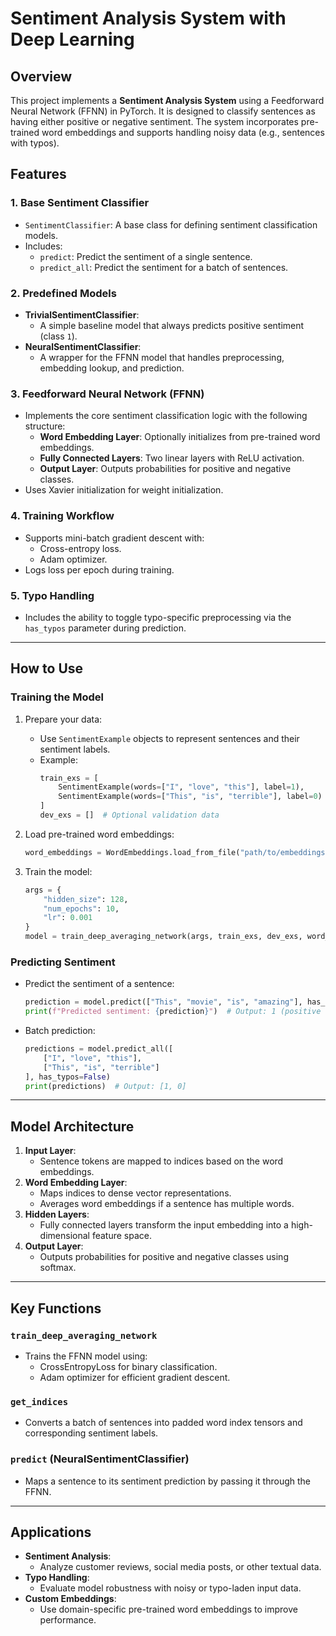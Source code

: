 # Sentiment Analysis System with Deep Learning

## Overview
This project implements a **Sentiment Analysis System** using a Feedforward Neural Network (FFNN) in PyTorch. It is designed to classify sentences as having either positive or negative sentiment. The system incorporates pre-trained word embeddings and supports handling noisy data (e.g., sentences with typos).

## Features

### 1. **Base Sentiment Classifier**
- `SentimentClassifier`: A base class for defining sentiment classification models.
- Includes:
  - `predict`: Predict the sentiment of a single sentence.
  - `predict_all`: Predict the sentiment for a batch of sentences.

### 2. **Predefined Models**
- **TrivialSentimentClassifier**:
  - A simple baseline model that always predicts positive sentiment (class `1`).
- **NeuralSentimentClassifier**:
  - A wrapper for the FFNN model that handles preprocessing, embedding lookup, and prediction.

### 3. **Feedforward Neural Network (FFNN)**
- Implements the core sentiment classification logic with the following structure:
  - **Word Embedding Layer**: Optionally initializes from pre-trained word embeddings.
  - **Fully Connected Layers**: Two linear layers with ReLU activation.
  - **Output Layer**: Outputs probabilities for positive and negative classes.
- Uses Xavier initialization for weight initialization.

### 4. **Training Workflow**
- Supports mini-batch gradient descent with:
  - Cross-entropy loss.
  - Adam optimizer.
- Logs loss per epoch during training.

### 5. **Typo Handling**
- Includes the ability to toggle typo-specific preprocessing via the `has_typos` parameter during prediction.

---

## How to Use

### Training the Model
1. Prepare your data:
   - Use `SentimentExample` objects to represent sentences and their sentiment labels.
   - Example:
     ```python
     train_exs = [
         SentimentExample(words=["I", "love", "this"], label=1),
         SentimentExample(words=["This", "is", "terrible"], label=0)
     ]
     dev_exs = []  # Optional validation data
     ```

2. Load pre-trained word embeddings:
   ```python
   word_embeddings = WordEmbeddings.load_from_file("path/to/embeddings.txt")
   ```

3. Train the model:
   ```python
   args = {
       "hidden_size": 128,
       "num_epochs": 10,
       "lr": 0.001
   }
   model = train_deep_averaging_network(args, train_exs, dev_exs, word_embeddings, train_model_for_typo_setting=True)
   ```

### Predicting Sentiment
- Predict the sentiment of a sentence:
  ```python
  prediction = model.predict(["This", "movie", "is", "amazing"], has_typos=False)
  print(f"Predicted sentiment: {prediction}")  # Output: 1 (positive sentiment)
  ```

- Batch prediction:
  ```python
  predictions = model.predict_all([
      ["I", "love", "this"],
      ["This", "is", "terrible"]
  ], has_typos=False)
  print(predictions)  # Output: [1, 0]
  ```

---

## Model Architecture
1. **Input Layer**:
   - Sentence tokens are mapped to indices based on the word embeddings.
2. **Word Embedding Layer**:
   - Maps indices to dense vector representations.
   - Averages word embeddings if a sentence has multiple words.
3. **Hidden Layers**:
   - Fully connected layers transform the input embedding into a high-dimensional feature space.
4. **Output Layer**:
   - Outputs probabilities for positive and negative classes using softmax.

---

## Key Functions

### `train_deep_averaging_network`
- Trains the FFNN model using:
  - CrossEntropyLoss for binary classification.
  - Adam optimizer for efficient gradient descent.

### `get_indices`
- Converts a batch of sentences into padded word index tensors and corresponding sentiment labels.

### `predict` (NeuralSentimentClassifier)
- Maps a sentence to its sentiment prediction by passing it through the FFNN.

---

## Applications
- **Sentiment Analysis**:
  - Analyze customer reviews, social media posts, or other textual data.
- **Typo Handling**:
  - Evaluate model robustness with noisy or typo-laden input data.
- **Custom Embeddings**:
  - Use domain-specific pre-trained word embeddings to improve performance.
